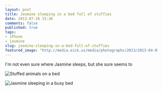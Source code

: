 ```yaml
---
layout: post
title: Jasmine sleeping in a bed full of stuffies
date: 2013-07-26 15:36
comments: false
published: true
tags:
- iPhone
- jasmine
slug: jasmine-sleeping-in-a-bed-full-of-stuffies
featured_image: "http://media.eick.us/media/photographs/2013/2013-04-01/2013-04-iPhone-2013-04-01-at-20-06-17.jpg"
---
```

I'm not even sure where Jasmine sleeps, but she sure seems to

![Stuffed animals on a bed](http://media.eick.us/media/photographs/2013/2013-04-01/2013-04-iPhone-2013-04-01-at-20-06-17.jpg)

![Jasmine sleeping in a busy bed](http://media.eick.us/media/photographs/2013/2013-03-28/2013-03-28-at-07-41-17.jpg)
